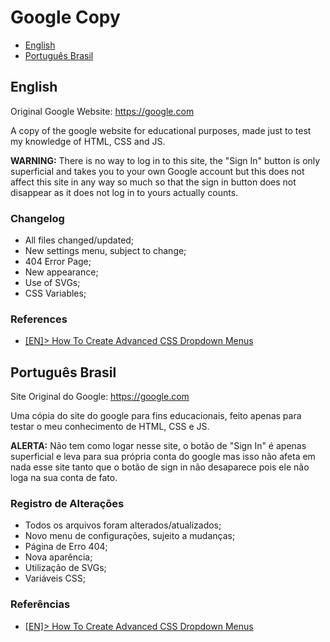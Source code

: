 # Google Copy
* [English](#english)
* [Português Brasil](#português-brasil)



## English
Original Google Website: https://google.com

A copy of the google website for educational purposes, made just to test my knowledge of HTML, CSS and JS.

**WARNING:** There is no way to log in to this site, the "Sign In" button is only superficial and takes you to your own Google account but this does not affect this site in any way so much so that the sign in button does not disappear as it does not log in to yours actually counts.

### Changelog
- All files changed/updated;
- New settings menu, subject to change;
- 404 Error Page;
- New appearance;
- Use of SVGs;
- CSS Variables;

### References
- [[EN]> How To Create Advanced CSS Dropdown Menus](https://youtu.be/S-VeYcOCFZw?si=W_ovcYtnf_U_Z4LN)



## Português Brasil
Site Original do Google: https://google.com

Uma cópia do site do google para fins educacionais, feito apenas para testar o meu conhecimento de HTML, CSS e JS.

**ALERTA:** Não tem como logar nesse site, o botão de "Sign In" é apenas superficial e leva para sua própria conta do google mas isso não afeta em nada esse site tanto que o botão de sign in não desaparece pois ele não loga na sua conta de fato.

### Registro de Alterações
- Todos os arquivos foram alterados/atualizados;
- Novo menu de configurações, sujeito a mudanças;
- Página de Erro 404;
- Nova aparência;
- Utilização de SVGs;
- Variáveis CSS;

### Referências
- [[EN]> How To Create Advanced CSS Dropdown Menus](https://youtu.be/S-VeYcOCFZw?si=W_ovcYtnf_U_Z4LN)